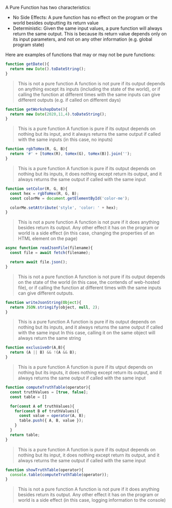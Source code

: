 A Pure Function has two characteristics:

- No Side Effects: A pure function has no effect on the program or the world besides outputting its return value
- Deterministic: Given the same input values, a pure function will always return the same output. This is because its return value depends only on its input parameters, and not on any other information (e.g. global program state)

Here are examples of functions that may or may not be pure functions:

```js
function getDate(){
  return new Date().toDateString();
}
```
> This is not a pure function
> A function is not pure if its output depends on anything except its inputs (including the state of the world), or if calling the function at different times with the same inputs can give different outputs (e.g. if called on different days)

```js
function getWorkshopDate(){
  return new Date(2020,11,4).toDateString();
}
```
> This is a pure function
> A function is pure if its output depends on nothing but its input, and it always returns the same output if called with the same inputs (in this case, no inputs)

```js
function rgbToHex(R, G, B){
  return '#' + [toHex(R), toHex(G), toHex(B)].join('');
}
```
> This is a pure function
> A function is pure if its output depends on nothing but its inputs, it does nothing except return its output, and it always returns the same output if called with the same input

```js
function setColor(R, G, B){
  const hex = rgbToHex(R, G, B);
  const colorMe = document.getElementById('color-me');

  colorMe.setAttribute('style', 'color: ' + hex);
}
```
> This is not a pure function
> A function is not pure if it does anything besides return its output.
> Any other effect it has on the program or world is a side effect (in this case, changing the properties of an HTML element on the page)

```js
async function readJsonFile(filename){
  const file = await fetch(filename);

  return await file.json();
}
```
> This is not a pure function
> A function is not pure if its output depends on the state of the world (in this case, the contends of web-hosted file), or if calling the function at different times with the same inputs can give different outputs.

```js
function writeJsonString(Object){
  return JSON.stringify(object, null, 2);
}
```
> This is a pure function
> A function is pure if its output depends on nothing but its inputs, and it always returns the same output if called with the same input
> In this case, calling it on the same object will always return the same string

```js
function exclusiveOr(A,B){
  return (A || B) && !(A && B);
}
```
> This is a pure function
> A function is pure if its utput depends on nothing but its inputs, it does nothing except return its output, and it always returns the same output if called with the same input

```js
function computeTruthTable(operator){
  const truthValues = [true, false];
  const table = []

  for(const A of truthValues){
    for(const B of truthValues){
      const value = operator(A, B);
      table.push({ A, B, value });
    }
  }
  return table;
}
```
> This is a pure function
> A function is pure if its output depends on nothing but its input, it does nothing except return its output, and it always returns the same output if called with the same input

```js
function showTruthTable(operator){
  console.table(computeTruthTable(operator));
}
```
> This is not a pure function
> A function is not pure if it does anything besides return its output.
> Any other effect it has on the program or world is a side effect (in this case, logging information to the console)

